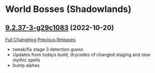 # <DBM> World Bosses (Shadowlands)

## [9.2.37-3-g29c1083](https://github.com/DeadlyBossMods/DBM-Retail/tree/29c108304c1b6ca8eb75e3395f79d9b5cff3bdf9) (2022-10-20)
[Full Changelog](https://github.com/DeadlyBossMods/DBM-Retail/compare/9.2.37...29c108304c1b6ca8eb75e3395f79d9b5cff3bdf9) [Previous Releases](https://github.com/DeadlyBossMods/DBM-Retail/releases)

- tweak/fix stage 3 detection guess  
- Updates from todays build, drycodes of changed staging and new mythic spells  
- bump alphas  
